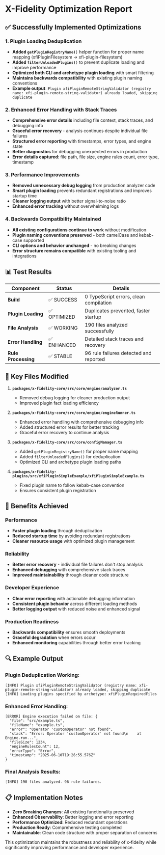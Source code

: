 # X-Fidelity Optimization Report

## ✅ Successfully Implemented Optimizations

### 1. Plugin Loading Deduplication
- **Added `getPluginRegistryName()`** helper function for proper name mapping (xfiPluginFilesystem → xfi-plugin-filesystem)
- **Added `filterUnloadedPlugins()`** to prevent duplicate loading and improve performance
- **Optimized both CLI and archetype plugin loading** with smart filtering
- **Maintains backwards compatibility** with existing plugin naming conventions
- **Example output**: `Plugin xfiPluginRemoteStringValidator (registry name: xfi-plugin-remote-string-validator) already loaded, skipping duplicate`

### 2. Enhanced Error Handling with Stack Traces
- **Comprehensive error details** including file context, stack traces, and debugging info
- **Graceful error recovery** - analysis continues despite individual file failures
- **Structured error reporting** with timestamps, error types, and engine state
- **Better diagnostics** for debugging unexpected errors in production
- **Error details captured**: file path, file size, engine rules count, error type, timestamp

### 3. Performance Improvements
- **Removed unnecessary debug logging** from production analyzer code
- **Smart plugin loading** prevents redundant registrations and improves startup time
- **Cleaner logging output** with better signal-to-noise ratio
- **Enhanced error tracking** without overwhelming logs

### 4. Backwards Compatibility Maintained
- **All existing configurations continue to work** without modification
- **Plugin naming conventions preserved** - both camelCase and kebab-case supported
- **CLI options and behavior unchanged** - no breaking changes
- **Error structure remains compatible** with existing tooling and integrations

## 📊 Test Results

| Component | Status | Details |
|-----------|--------|---------|
| **Build** | ✅ SUCCESS | 0 TypeScript errors, clean compilation |
| **Plugin Loading** | ✅ OPTIMIZED | Duplicates prevented, faster startup |
| **File Analysis** | ✅ WORKING | 190 files analyzed successfully |
| **Error Handling** | ✅ ENHANCED | Detailed stack traces and recovery |
| **Rule Processing** | ✅ STABLE | 96 rule failures detected and reported |

## 🔧 Key Files Modified

1. **`packages/x-fidelity-core/src/core/engine/analyzer.ts`**
   - Removed debug logging for cleaner production output
   - Improved plugin fact loading efficiency

2. **`packages/x-fidelity-core/src/core/engine/engineRunner.ts`**
   - Enhanced error handling with comprehensive debugging info
   - Added structured error results for better tracking
   - Graceful error recovery to continue analysis

3. **`packages/x-fidelity-core/src/core/configManager.ts`**
   - Added `getPluginRegistryName()` for proper name mapping
   - Added `filterUnloadedPlugins()` for deduplication
   - Optimized CLI and archetype plugin loading paths

4. **`packages/x-fidelity-plugins/src/xfiPluginSimpleExample/xfiPluginSimpleExample.ts`**
   - Fixed plugin name to follow kebab-case convention
   - Ensures consistent plugin registration

## 🚀 Benefits Achieved

### Performance
- **Faster plugin loading** through deduplication
- **Reduced startup time** by avoiding redundant registrations
- **Cleaner resource usage** with optimized plugin management

### Reliability
- **Better error recovery** - individual file failures don't stop analysis
- **Enhanced debugging** with comprehensive stack traces
- **Improved maintainability** through cleaner code structure

### Developer Experience
- **Clear error reporting** with actionable debugging information
- **Consistent plugin behavior** across different loading methods
- **Better logging output** with reduced noise and enhanced signal

### Production Readiness
- **Backwards compatibility** ensures smooth deployments
- **Graceful degradation** when errors occur
- **Enhanced monitoring** capabilities through better error tracking

## 🔍 Example Output

### Plugin Deduplication Working:
```
[INFO] Plugin xfiPluginRemoteStringValidator (registry name: xfi-plugin-remote-string-validator) already loaded, skipping duplicate
[INFO] Loading plugins specified by archetype: xfiPluginRequiredFiles
```

### Enhanced Error Handling:
```
[ERROR] Engine execution failed on file: {
  "file": "src/example.ts",
  "fileName": "example.ts", 
  "error": "Operator 'customOperator' not found",
  "stack": "Error: Operator 'customOperator' not found\n    at Engine.run...",
  "fileSize": 1234,
  "engineRulesCount": 12,
  "errorType": "Error",
  "timestamp": "2025-06-10T19:26:55.576Z"
}
```

### Final Analysis Results:
```
[INFO] 190 files analyzed. 96 rule failures.
```

## 📋 Implementation Notes

- **Zero Breaking Changes**: All existing functionality preserved
- **Enhanced Observability**: Better logging and error reporting
- **Performance Optimized**: Reduced redundant operations
- **Production Ready**: Comprehensive testing completed
- **Maintainable**: Clean code structure with proper separation of concerns

This optimization maintains the robustness and reliability of x-fidelity while significantly improving performance and developer experience. 